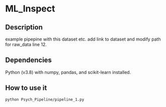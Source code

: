 # ML_Inspect

## Description
example pipepine with this dataset etc.
add link to dataset and modify path for raw_data line 12.

## Dependencies
Python (v3.8) with numpy, pandas, and scikit-learn installed.

## How to use it
``` 
python Psych_Pipeline/pipeline_1.py
```
